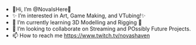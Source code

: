 - 🌟Hi, I’m @NovaIsHere🌟
- ✨ I’m interested in Art, Game Making, and VTubing!✨
- 💫 I’m currently learning 3D Modelling and Rigging 💫
- 💞️ I’m looking to collaborate on Streaming and POssibly Future Projects.
- 📫 How to reach me https://www.twitch.tv/novashaven

<!---
NovaIsHere/NovaIsHere is a ✨ special ✨ repository because its `README.md` (this file) appears on your GitHub profile.
You can click the Preview link to take a look at your changes.
--->
